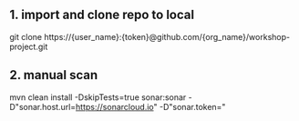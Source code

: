 



## 1. import and clone repo to local

 git clone https://{user_name}:{token}@github.com/{org_name}/workshop-project.git  
 
 
## 2. manual scan
 
mvn clean install -DskipTests=true sonar:sonar -D"sonar.host.url=https://sonarcloud.io" -D"sonar.token="
